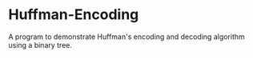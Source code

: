 # Huffman-Encoding
A program to demonstrate Huffman's encoding and decoding algorithm using a binary tree.

